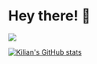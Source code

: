 # Hey there! 👋

![](https://komarev.com/ghpvc/?username=kilianplapp)

[![Kilian's GitHub stats](https://github-readme-stats.vercel.app/api?username=kilianplapp)](https://github.com/kilianplapp)
